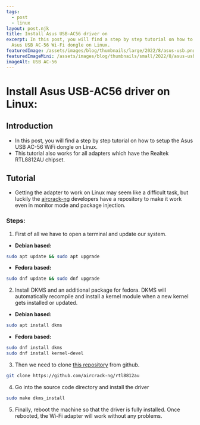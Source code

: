 ```yaml
---
tags:
  - post
  - linux
layout: post.njk
title: Install Asus USB-AC56 driver on
excerpt: In this post, you will find a step by step tutorial on how to setup the
  Asus USB AC-56 Wi-Fi dongle on Linux.
featuredImage: /assets/images/blog/thumbnails/large/2022/8/asus-usb.png
featuredImageMini: /assets/images/blog/thumbnails/small/2022/8/asus-usb.png
imageAlt: USB AC-56
---
```


# Install Asus USB-AC56 driver on Linux:
## Introduction
- In this post, you will find a step by step tutorial on how to setup the Asus USB AC-56 WiFi dongle on Linux.
- This tutorial also works for all adapters which have the Realtek RTL8812AU chipset.

## Tutorial
- Getting the adapter to work on Linux may seem like a difficult task, but luckily the [aircrack-ng](https://github.com/aircrack-ng) developers have a repository to make it work even in monitor mode and package injection.
 

### Steps:
1. First of all we have to open a terminal and update our system.

- **Debian based:**
```bash
sudo apt update && sudo apt upgrade
```
- **Fedora based:**
```bash
sudo dnf update && sudo dnf upgrade
```

2. Install DKMS and an additional package for fedora. DKMS will automatically recompile and install a kernel module when a new kernel gets installed or updated.
- **Debian based:**
```bash
sudo apt install dkms
```
- **Fedora based:**
```bash
sudo dnf install dkms
sudo dnf install kernel-devel
```

3. Then we need to clone [this repository](https://github.com/aircrack-ng/rtl8812au) from github.
``` bash
git clone https://github.com/aircrack-ng/rtl8812au
```

4. Go into the source code directory and install the driver
```bash
sudo make dkms_install
```

5. Finally, reboot the machine so that the driver is fully installed. Once rebooted, the Wi-Fi adapter will work without any problems. 


